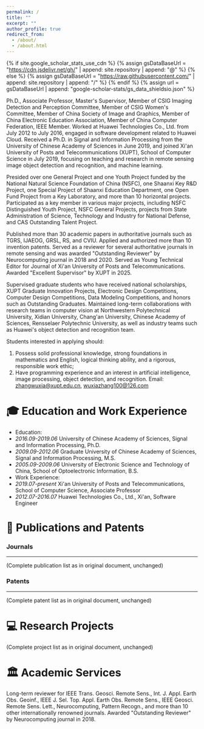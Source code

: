 ```yaml
---
permalink: /
title: ""
excerpt: ""
author_profile: true
redirect_from: 
  - /about/
  - /about.html
---
```


{% if site.google_scholar_stats_use_cdn %}
{% assign gsDataBaseUrl = "https://cdn.jsdelivr.net/gh/" | append: site.repository | append: "@" %}
{% else %}
{% assign gsDataBaseUrl = "https://raw.githubusercontent.com/" | append: site.repository | append: "/" %}
{% endif %}
{% assign url = gsDataBaseUrl | append: "google-scholar-stats/gs_data_shieldsio.json" %}

<span class='anchor' id='about-me'></span>

Ph.D., Associate Professor, Master's Supervisor, Member of CSIG Imaging Detection and Perception Committee, Member of CSIG Women's Committee, Member of China Society of Image and Graphics, Member of China Electronic Education Association, Member of China Computer Federation, IEEE Member. Worked at Huawei Technologies Co., Ltd. from July 2012 to July 2016, engaged in software development related to Huawei Cloud. Received a Ph.D. in Signal and Information Processing from the University of Chinese Academy of Sciences in June 2019, and joined Xi'an University of Posts and Telecommunications (XUPT), School of Computer Science in July 2019, focusing on teaching and research in remote sensing image object detection and recognition, and machine learning.

Presided over one General Project and one Youth Project funded by the National Natural Science Foundation of China (NSFC), one Shaanxi Key R&D Project, one Special Project of Shaanxi Education Department, one Open Fund Project from a Key Laboratory, and more than 10 horizontal projects. Participated as a key member in various major projects, including NSFC Distinguished Youth Project, NSFC General Projects, projects from State Administration of Science, Technology and Industry for National Defense, and CAS Outstanding Talent Project.

Published more than 30 academic papers in authoritative journals such as TGRS, IJAEOG, GRSL, RS, and CVIU. Applied and authorized more than 10 invention patents. Served as a reviewer for several authoritative journals in remote sensing and was awarded "Outstanding Reviewer" by Neurocomputing journal in 2018 and 2020. Served as Young Technical Editor for Journal of Xi'an University of Posts and Telecommunications. Awarded "Excellent Supervisor" by XUPT in 2025.

Supervised graduate students who have received national scholarships, XUPT Graduate Innovation Projects, Electronic Design Competitions, Computer Design Competitions, Data Modeling Competitions, and honors such as Outstanding Graduates. Maintained long-term collaborations with research teams in computer vision at Northwestern Polytechnical University, Xidian University, Chang'an University, Chinese Academy of Sciences, Rensselaer Polytechnic University, as well as industry teams such as Huawei's object detection and recognition team.

Students interested in applying should:
1. Possess solid professional knowledge, strong foundations in mathematics and English, logical thinking ability, and a rigorous, responsible work ethic;
2. Have programming experience and an interest in artificial intelligence, image processing, object detection, and recognition.
Email: zhangwuxia@xupt.edu.cn, wuxiazhang100@126.com

# 🎓 Education and Work Experience
- Education:
- *2016.09-2019.06*  University of Chinese Academy of Sciences, Signal and Information Processing, Ph.D.
- *2009.09-2012.06*  Graduate University of Chinese Academy of Sciences, Signal and Information Processing, M.S.
- *2005.09-2009.06*  University of Electronic Science and Technology of China, School of Optoelectronic Information, B.S.
- Work Experience:
- *2019.07-present*  Xi'an University of Posts and Telecommunications, School of Computer Science, Associate Professor
- *2012.07-2016.07*  Huawei Technologies Co., Ltd., Xi'an, Software Engineer

<span class='anchor' id='-xl'></span>

<span class='anchor' id='-lwzl'></span>

# 📝 Publications and Patents

### Journals
---
(Complete publication list as in original document, unchanged)

### Patents
------
(Complete patent list as in original document, unchanged)

<span class='anchor' id='-kyxm'></span>

# 💻 Research Projects
(Complete project list as in original document, unchanged)

<span class='anchor' id='-ryjx'></span>

<span class='anchor' id='-xsfw'></span>

# 🏛️ Academic Services
Long-term reviewer for IEEE Trans. Geosci. Remote Sens., Int. J. Appl. Earth Obs. Geoinf., IEEE J. Sel. Top. Appl. Earth Obs. Remote Sens., IEEE Geosci. Remote Sens. Lett., Neurocomputing, Pattern Recogn., and more than 10 other internationally renowned journals. Awarded "Outstanding Reviewer" by Neurocomputing journal in 2018.
